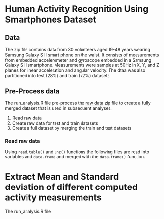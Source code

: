 Human Activity Recognition Using Smartphones Dataset
===========

Data
-----------

The zip file contains data from 30 volunteers aged 19-48 years wearing Samsung Galaxy S II smart phone on the waist. It consists of measurements from embedded accelerometer and gyroscope embedded in a Samsung Galaxy S II smartphone. Measurements were samples at 50Hz in X, Y, and Z planes for linear acceleration and angular velocity.  The dtaa was also partitioned into test (28%) and train (72%) datasets.

Pre-Process data
-----------

The run_analysis.R file pre-process the [raw data](https://d396qusza40orc.cloudfront.net/getdata%2Fprojectfiles%2FUCI%20HAR%20Dataset.zip) zip file to create a fully merged dataset that is used in subsequent analyses.

1. Read raw data
1. Create raw data for test and train datasets 
1. Create a full dataset by merging the train and test datasets

### Read raw data
Using `read.table()` and `unz()` functions the following files are read into variables and `data.frame` and merged with the `data.frame()` function.


Extract Mean and Standard deviation of different computed activity measurements
====================

The run_analysis.R file 
